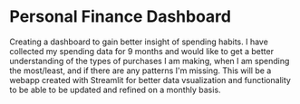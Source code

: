 # Personal Finance Dashboard 
Creating a dashboard to gain better insight of spending habits. 
I have collected my spending data for 9 months and would like to get a better understanding of the types of purchases I am making, when I am spending the most/least, and if there are any patterns I'm missing. 
This will be a webapp created with Streamlit for better data vsualization and functionality to be able to be updated and refined on a monthly basis. 
